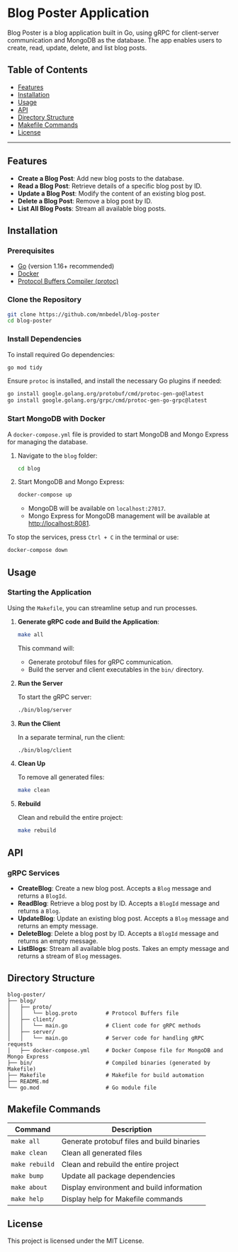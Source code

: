 # Blog Poster Application

Blog Poster is a blog application built in Go, using gRPC for client-server communication and MongoDB as the database. The app enables users to create, read, update, delete, and list blog posts.

## Table of Contents

- [Features](#features)
- [Installation](#installation)
- [Usage](#usage)
- [API](#api)
- [Directory Structure](#directory-structure)
- [Makefile Commands](#makefile-commands)
- [License](#license)

---

## Features

- **Create a Blog Post**: Add new blog posts to the database.
- **Read a Blog Post**: Retrieve details of a specific blog post by ID.
- **Update a Blog Post**: Modify the content of an existing blog post.
- **Delete a Blog Post**: Remove a blog post by ID.
- **List All Blog Posts**: Stream all available blog posts.

## Installation

### Prerequisites

- [Go](https://golang.org/dl/) (version 1.16+ recommended)
- [Docker](https://www.docker.com/)
- [Protocol Buffers Compiler (protoc)](https://grpc.io/docs/protoc-installation/)

### Clone the Repository

```bash
git clone https://github.com/mnbedel/blog-poster
cd blog-poster
```

### Install Dependencies

To install required Go dependencies:

```bash
go mod tidy
```

Ensure `protoc` is installed, and install the necessary Go plugins if needed:

```bash
go install google.golang.org/protobuf/cmd/protoc-gen-go@latest
go install google.golang.org/grpc/cmd/protoc-gen-go-grpc@latest
```

### Start MongoDB with Docker

A `docker-compose.yml` file is provided to start MongoDB and Mongo Express for managing the database.

1. Navigate to the `blog` folder:

   ```bash
   cd blog
   ```

2. Start MongoDB and Mongo Express:

   ```bash
   docker-compose up
   ```

   - MongoDB will be available on `localhost:27017`.
   - Mongo Express for MongoDB management will be available at [http://localhost:8081](http://localhost:8081).

To stop the services, press `Ctrl + C` in the terminal or use:

```bash
docker-compose down
```

## Usage

### Starting the Application

Using the `Makefile`, you can streamline setup and run processes.

1. **Generate gRPC code and Build the Application**:

   ```bash
   make all
   ```

   This command will:
   - Generate protobuf files for gRPC communication.
   - Build the server and client executables in the `bin/` directory.

2. **Run the Server**

   To start the gRPC server:

   ```bash
   ./bin/blog/server
   ```

3. **Run the Client**

   In a separate terminal, run the client:

   ```bash
   ./bin/blog/client
   ```

4. **Clean Up**

   To remove all generated files:

   ```bash
   make clean
   ```

5. **Rebuild**

   Clean and rebuild the entire project:

   ```bash
   make rebuild
   ```

## API

### gRPC Services

- **CreateBlog**: Create a new blog post. Accepts a `Blog` message and returns a `BlogId`.
- **ReadBlog**: Retrieve a blog post by ID. Accepts a `BlogId` message and returns a `Blog`.
- **UpdateBlog**: Update an existing blog post. Accepts a `Blog` message and returns an empty message.
- **DeleteBlog**: Delete a blog post by ID. Accepts a `BlogId` message and returns an empty message.
- **ListBlogs**: Stream all available blog posts. Takes an empty message and returns a stream of `Blog` messages.

## Directory Structure

```
blog-poster/
├── blog/
│   ├── proto/
│   │   └── blog.proto         # Protocol Buffers file
│   ├── client/
│   │   └── main.go            # Client code for gRPC methods
│   ├── server/
│   │   └── main.go            # Server code for handling gRPC requests
│   ├── docker-compose.yml     # Docker Compose file for MongoDB and Mongo Express
├── bin/                       # Compiled binaries (generated by Makefile)
├── Makefile                   # Makefile for build automation
├── README.md
└── go.mod                     # Go module file
```

## Makefile Commands

| Command      | Description                                |
|--------------|--------------------------------------------|
| `make all`   | Generate protobuf files and build binaries |
| `make clean` | Clean all generated files                  |
| `make rebuild` | Clean and rebuild the entire project     |
| `make bump`  | Update all package dependencies            |
| `make about` | Display environment and build information  |
| `make help`  | Display help for Makefile commands         |

## License

This project is licensed under the MIT License.